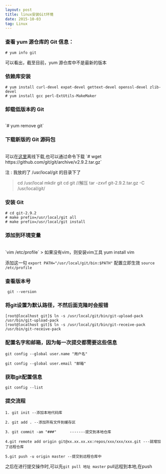 ```yaml
---
layout: post
title: linux安装Git环境
date: 2015-10-03 
tag: Linux
---
```



### 查看 yum 源仓库的 Git 信息：

`# yum info git`

可以看出，截至目前，yum 源仓库中不是最新的版本

### 依赖库安装

```
# yum install curl-devel expat-devel gettext-devel openssl-devel zlib-devel
# yum install gcc perl-ExtUtils-MakeMaker
```

### 卸载低版本的 Git
</br>
`# yum remove git`

### 下载新版的 Git 源码包
</br>
可以在<a href="https://github.com/git/git/releases" target="_black">这里</a>离线下载,也可以通过命令下载
`# wget https://github.com/git/git/archive/v2.9.2.tar.gz`

注 : 我放的了 /usr/local/git 的目录下了
> cd /usr/local
> mkdir git
> cd git
>  //解压
tar -zxvf git-2.9.2.tar.gz -C /usr/local/git/

### 安装 Git

```
# cd git-2.9.2
# make prefix=/usr/local/git all
# make prefix=/usr/local/git install
```

### 添加到环境变量
</br>
`vim /etc/profile`
> 如果没有vim，则安装vim工具 yum install vim

添加这一句
`export PATH="/usr/local/git/bin:$PATH"`
配置立即生效
`source /etc/profile`

### 查看版本号

` git --version`

### 将git设置为默认路径，不然后面克隆时会报错

```
[root@localhost git]$ ln -s /usr/local/git/bin/git-upload-pack /usr/bin/git-upload-pack
[root@localhost git]$ ln -s /usr/local/git/bin/git-receive-pack /usr/bin/git-receive-pack
```

### 配置名字和邮箱，因为每一次提交都需要这些信息

```
git config --global user.name "用户名"

git config --global user.email "邮箱"
```

### 获取git配置信息

`git config --list`

### 提交流程

```
1. git init --添加本地代码库

2. git add . --添加所有文件到缓存区

3. git commit -am "###"      -------提交到本地仓库

4.git remote add origin git@xx.xx.xx.xx:repos/xxx/xxx/xxx.git ---就增加了远程仓库

5.git push -u origin master --提交到远程仓库中 
```
之后在进行提交操作时,可以先`git pull 地址 master` pull远程到本地,在push